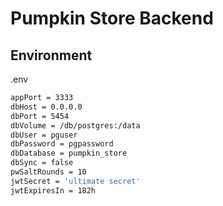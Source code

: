 # Pumpkin Store Backend

## Environment

.env
```sh
appPort = 3333
dbHost = 0.0.0.0
dbPort = 5454
dbVolume = /db/postgres:/data
dbUser = pguser
dbPassword = pgpassword
dbDatabase = pumpkin_store
dbSync = false
pwSaltRounds = 10
jwtSecret = 'ultimate secret'
jwtExpiresIn = 182h
```